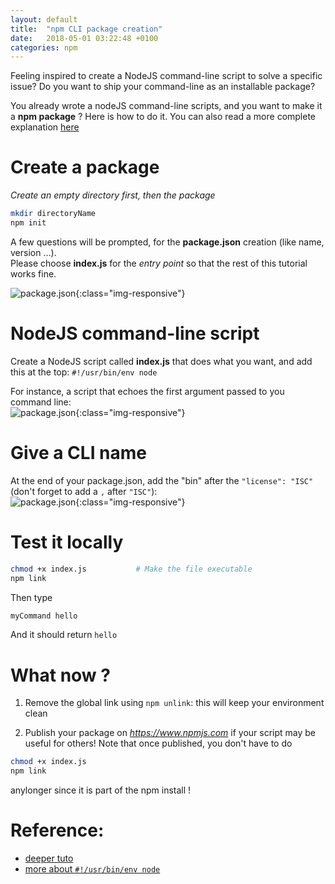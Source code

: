 ```yaml
---
layout: default
title:  "npm CLI package creation"
date:   2018-05-01 03:22:48 +0100
categories: npm
---
```


Feeling inspired to create a NodeJS command-line script to solve a specific issue? Do you want to ship your command-line as an installable package?

You already wrote a nodeJS command-line scripts, and you want to make it a **npm package** ? Here is how to do it. You can also read a more complete explanation [here][tuto]

# Create a package

_Create an empty directory first, then the package_

```bash
mkdir directoryName
npm init
```

A few questions will be prompted, for the **package.json** creation (like name, version ...).   
Please choose **index.js** for the _entry point_ so that the rest of this tutorial works fine.

![package.json](https://ibin.co/40MxxpJBR6AD.png){:class="img-responsive"}  


# NodeJS command-line script

Create a NodeJS script called **index.js** that does what you want, and add this at the top: `#!/usr/bin/env node`

For instance, a script that echoes the first argument passed to you command line:  
![package.json](https://ibin.co/40My2p1qGvCT.png){:class="img-responsive"}  

# Give a CLI name

At the end of your package.json, add the "bin" after the `"license": "ISC"`  (don't forget to add a `,` after `"ISC"`):  
![package.json](https://ibin.co/40N2UCMOqptD){:class="img-responsive"}  

# Test it locally

```bash
chmod +x index.js           # Make the file executable
npm link
```

Then type
```bash
myCommand hello
```
And it should return `hello`

# What now ?

1. Remove the global link using `npm unlink`:
this will keep your environment clean

2. Publish your package on _https://www.npmjs.com_ if your script may be useful for others! Note that once published, you don't have to do
```bash
chmod +x index.js
npm link
```
anylonger since it is part of the npm install !

# Reference:
* [deeper tuto][tuto]
* [more about `#!/usr/bin/env node`][shebang]

[tuto]: https://medium.com/netscape/a-guide-to-create-a-nodejs-command-line-package-c2166ad0452e
[shebang]: https://en.wikipedia.org/wiki/Shebang_%28Unix%29
